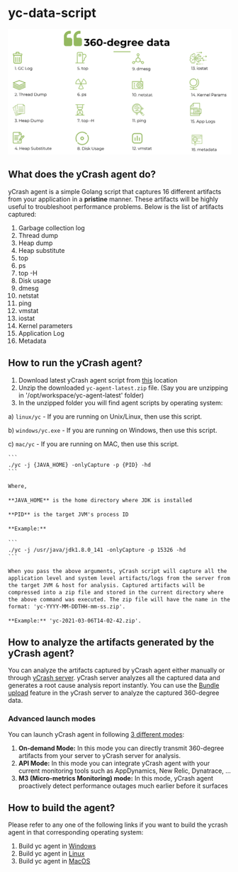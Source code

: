 # yc-data-script

![img](/docs/images/360-degree.png)

## What does the yCrash agent do?

yCrash agent is a simple Golang script that captures 16 different artifacts from your application in a **pristine** manner. These artifacts will be highly useful to troubleshoot performance problems. Below is the list of artifacts captured:

1. Garbage collection log
2. Thread dump
3. Heap dump
4. Heap substitute
5. top
6. ps
7. top -H
8. Disk usage
9. dmesg
10. netstat
11. ping
12. vmstat
13. iostat
14. Kernel parameters
15. Application Log
16. Metadata

## How to run the yCrash agent?

1. Download latest yCrash agent script from [this](https://tier1app.com/dist/ycrash/yc-agent-latest.zip) location
2. Unzip the downloaded ```yc-agent-latest.zip``` file. (Say you are unzipping in '/opt/workspace/yc-agent-latest' folder)
3. In the unzipped folder you will find agent scripts by operating system:

a) ```linux/yc``` - If you are running on Unix/Linux, then use this script.

b) ```windows/yc.exe``` - If you are running on Windows, then use this script.

c) ```mac/yc``` - If you are running on MAC, then use this script.

    ```
    ./yc -j {JAVA_HOME} -onlyCapture -p {PID} -hd
    ```

    Where,

    **JAVA_HOME** is the home directory where JDK is installed

    **PID** is the target JVM's process ID

    **Example:**

    ```
    ./yc -j /usr/java/jdk1.8.0_141 -onlyCapture -p 15326 -hd
    ```

    When you pass the above arguments, yCrash script will capture all the application level and system level artifacts/logs from the server from the target JVM & host for analysis. Captured artifacts will be compressed into a zip file and stored in the current directory where the above command was executed. The zip file will have the name in the format: 'yc-YYYY-MM-DDTHH-mm-ss.zip'. 
    
    **Example:** 'yc-2021-03-06T14-02-42.zip'.

## How to analyze the artifacts generated by the yCrash agent?

You can analyze the artifacts captured by yCrash agent either manually or through [yCrash server](https://ycrash.io/). yCrash server analyzes all the captured data and generates a root cause analysis report instantly. You can use the [Bundle upload](https://docs.ycrash.io/ycrash-features/bundle-upload.html#step-1-go-to-upload-incident-form) feature in the yCrash server to analyze the captured 360-degree data. 

### Advanced launch modes

You can launch yCrash agent in following [3 different modes](https://docs.ycrash.io/ycrash-agent/launch-modes.html#launch-modes):

1. **On-demand Mode:** In this mode you can directly transmit 360-degree artifacts from your server to yCrash server for analysis.
2. **API Mode:** In this mode you can integrate yCrash agent with your current monitoring tools such as AppDynamics, New Relic, Dynatrace, …
3. **M3 (Micro-metrics Monitoring) mode:** In this mode, yCrash agent proactively detect performance outages much earlier before it surfaces

## How to build the agent?

Please refer to any one of the following links if you want to build the ycrash agent in that corresponding operating system:

1. Build yc agent in [Windows](/docs/Build%20yc%20agent%20in%20Windows.pdf)
2. Build yc agent in [Linux](/docs/build-yc-agent-linux.md)
3. Build yc agent in [MacOS](/docs/build-yc-agent-macos.md)
